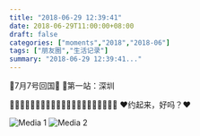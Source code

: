 ```yaml
---
title: "2018-06-29 12:39:41"
date: 2018-06-29T11:00:00+08:00
draft: false
categories: ["moments","2018","2018-06"]
tags: ["朋友圈","生活记录"]
summary: "2018-06-29 12:39:41..."
---
```


🛫️7月7号回国🛬️
📍第一站：深圳

🙋🏻‍♀️🙋🏻‍♂️🙋🏻‍♀️🙋🏻‍♂️🙋🏻‍♂️🙋🏻‍♀️🙋🏻‍♂️
❤️约起来，好吗？❤️

![Media 1](/Moments/photos/2018-06-29/201806291239410.jpg)
![Media 2](/Moments/photos/2018-06-29/201806291239411.jpg)

